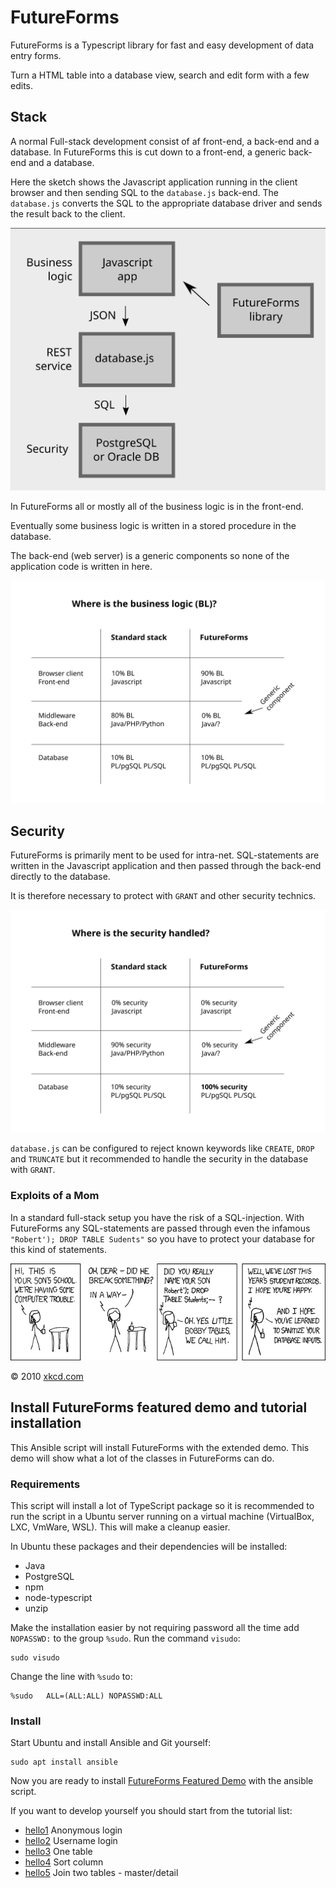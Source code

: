 # FutureForms

FutureForms is a Typescript library for fast and easy development of data entry forms.

Turn a HTML table into a database view, search and edit form with a few edits.

## Stack

A normal Full-stack development consist of af front-end, a back-end and a database.
In FutureForms this is cut down to a front-end, a generic back-end and a database.

Here the sketch shows the Javascript application running in the client browser
and then sending SQL to the `database.js` back-end.
The `database.js` converts the SQL to the appropriate database driver
and sends the result back to the client.

![Figure: Building Blocks](images/blocks.svg)

In FutureForms all or mostly all of the business logic
is in the front-end.

Eventually some business logic is written in a
stored procedure in the database.

The back-end (web server) is a generic components so none of the
application code is written in here.

![Figure: Compare Business Logic](images/compare-business-logic.svg)

## Security

FutureForms is primarily ment to be used for intra-net.
SQL-statements are written in the Javascript application
and then passed through the back-end directly to the database.

It is therefore necessary to protect with `GRANT` and other
security technics.

![Figure: Compare Security](images/compare-security.svg)

`database.js` can be configured to reject known keywords like
`CREATE`, `DROP` and `TRUNCATE` but it recommended to handle
the security in the database with `GRANT`.

### Exploits of a Mom

In a standard full-stack setup you have the risk of a SQL-injection.
With FutureForms any SQL-statements are passed through even
the infamous `"Robert'); DROP TABLE Sudents"` so you have
to protect your database for this kind of statements.

![Figure: Exploits of a Mom](images/exploits_of_a_mom.png)

© 2010 [xkcd.com](https://xkcd.com/327/) 


## Install FutureForms featured demo and tutorial installation


This Ansible script will install FutureForms with the extended demo.
This demo will show what a lot of the classes in FutureForms can do.

### Requirements

This script will install a lot of TypeScript package
so it is recommended to run the script in a Ubuntu
server running on a virtual machine (VirtualBox, LXC, VmWare, WSL).
This will make a cleanup easier.

In Ubuntu these packages and their dependencies will be installed:

* Java
* PostgreSQL
* npm
* node-typescript
* unzip

Make the installation easier by not requiring password all the time
add `NOPASSWD:` to the group `%sudo`.
Run the command `visudo`:

```
sudo visudo
```

Change the line with `%sudo` to:

```
%sudo   ALL=(ALL:ALL) NOPASSWD:ALL
```

### Install

Start Ubuntu and install Ansible and Git yourself:

```
sudo apt install ansible
```

Now you are ready to install 
[FutureForms Featured Demo](playbooks/demo/)
with the ansible script.

If you want to develop yourself you should start from the tutorial list:

* [hello1](playbooks/hello1) Anonymous login
* [hello2](playbooks/hello2) Username login
* [hello3](playbooks/hello3) One table
* [hello4](playbooks/hello4) Sort column
* [hello5](playbooks/hello5) Join two tables - master/detail
